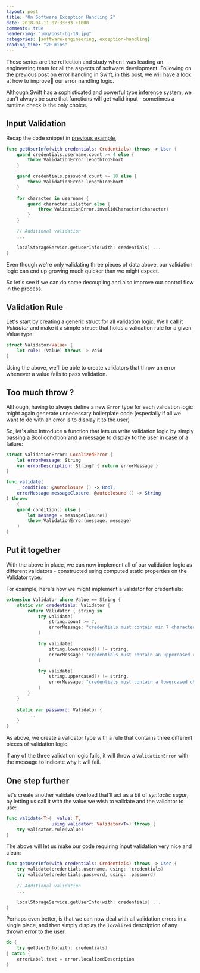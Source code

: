 ```yaml
---
layout: post
title: "On Software Exception Handling 2"
date: 2018-04-11 07:33:33 +1000
comments: true
header-img: "img/post-bg-10.jpg"
categories: [software-engineering, exception-handling]
reading_time: "20 mins"
---
```


These series are the reflection and study when I was leading an engineering team for all the aspects of software development.
Following on the previous post on error handling in Swift, in this post, we will have a look at how to improve🚀 our error handling
logic.

<!--more-->

Although Swift has a sophisticated and powerful type inference system, we can't always be sure that functions will 
get valid input - sometimes a runtime check is the only choice.

## Input Validation

Recap the code snippet in [previous example](https://pigfly.github.io/software-engineering/exception-handling/2018/04/05/On-Software-Error-Handling-1/),

```swift
func getUserInfo(with credentials: Credentials) throws -> User {
    guard credentials.username.count >= 4 else {
        throw ValidationError.lengthTooShort
    }

    guard credentials.password.count >= 10 else {
        throw ValidationError.lengthTooShort
    }
    
    for character in username {
        guard character.isLetter else {
            throw ValidationError.invalidCharacter(character)
        }
    }

    // Additional validation
    ...

    localStorageService.getUserInfo(with: credentials) ...
}
``` 

Even though we're only validating three pieces of data above, our validation logic can end up growing much quicker than we might expect.

So let's see if we can do some decoupling and also improve our control flow in the process.

## Validation Rule

Let's start by creating a generic struct for all validation logic. We'll call it *Validator* and make it a simple `struct`
that holds a validation rule for a given Value type:

```swift
struct Validator<Value> {
    let rule: (Value) throws -> Void
}
```

Using the above, we'll be able to create validators that throw an error whenever a value fails to pass validation.

## Too much throw ?

Although, having to always define a new `Error` type for each validation logic might again generate unnecessary boilerplate code
(especially if all we want to do with an error is to display it to the user) 

So,  let's also introduce a function that lets us write validation logic by simply passing a Bool condition and a 
message to display to the user in case of a failure:

```swift
struct ValidationError: LocalizedError {
    let errorMessage: String
    var errorDescription: String? { return errorMessage }
}

func validate(
    _ condition: @autoclosure () -> Bool,
    errorMessage messageClosure: @autoclosure () -> String
) throws
    {
    guard condition() else {
        let message = messageClosure()
        throw ValidationError(message: message)
    }
}
``` 

## Put it together

With the above in place, we can now implement all of our validation logic as different validators - 
constructed using computed static properties on the Validator type. 

For example, here's how we might implement a validator for credentials:

```swift
extension Validator where Value == String {
    static var credentials: Validator {
        return Validator { string in
            try validate(
                string.count >= 7,
                errorMessage: "credentials must contain min 7 characters"
            )

            try validate(
                string.lowercased() != string,
                errorMessage: "credentials must contain an uppercased character"
            )

            try validate(
                string.uppercased() != string,
                errorMessage: "credentials must contain a lowercased character"
            )
        }
    }
    
    static var password: Validator {
        ...
    }
}
```

As above, we create a validator type with a rule that contains three different pieces of validation logic.

If any of the three validation logic fails, it will throw a `ValidationError` with the message to indicate why it will fail.

## One step further

let's create another validate overload that'll act as a bit of *syntactic sugar*, by letting us call it with the value 
we wish to validate and the validator to use:

```swift
func validate<T>(_ value: T,
                 using validator: Validator<T>) throws {
    try validator.rule(value)
}
```

The above will let us make our code requiring input validation very nice and clean:

```swift
func getUserInfo(with credentials: Credentials) throws -> User {
    try validate(credentials.username, using: .credentials)
    try validate(credentials.password, using: .password)
    
    // Additional validation
    ...

    localStorageService.getUserInfo(with: credentials) ...
}
```

Perhaps even better, is that we can now deal with all validation errors in a single place, and then simply display the 
`localized` description of any thrown error to the user:

```swift
do {
    try getUserInfo(with: credentials)
} catch {
    errorLabel.text = error.localizedDescription
}
```
